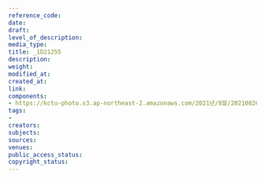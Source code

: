 ```yaml
---
reference_code: 
date: 
draft: 
level_of_description: 
media_type: 
title: _1D21255
description: 
weight: 
modified_at: 
created_at: 
link: 
components:
- https://kctu-photo.s3.ap-northeast-2.amazonaws.com/2021년/8월/20210826_하반기+총파업+대장정_강원/_1D21255.jpg
tags:
- 
creators: 
subjects: 
sources: 
venues: 
public_access_status: 
copyright_status: 
---
```

